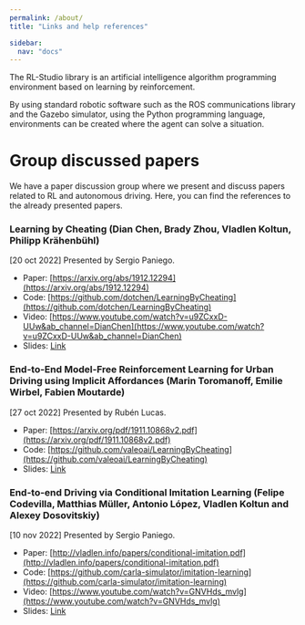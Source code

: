 ```yaml
---
permalink: /about/
title: "Links and help references"

sidebar:
  nav: "docs"
---
```



The RL-Studio library is an artificial intelligence algorithm programming environment based on learning by reinforcement.

By using standard robotic software such as the ROS communications library and the Gazebo simulator, using the Python programming language, environments can be created where the agent can solve a situation.


# Group discussed papers

We have a paper discussion group where we present and discuss papers related to RL and autonomous driving. Here, you can find the references
to the already presented papers.

### Learning by Cheating (Dian Chen, Brady Zhou, Vladlen Koltun, Philipp Krähenbühl)

[20 oct 2022] Presented by Sergio Paniego.

* Paper: [https://arxiv.org/abs/1912.12294](https://arxiv.org/abs/1912.12294)
* Code: [https://github.com/dotchen/LearningByCheating](https://github.com/dotchen/LearningByCheating)
* Video: [https://www.youtube.com/watch?v=u9ZCxxD-UUw&ab_channel=DianChen](https://www.youtube.com/watch?v=u9ZCxxD-UUw&ab_channel=DianChen)
* Slides: [Link](https://drive.google.com/file/d/1M1rcez5KZTa69k5HVmCsOG9ezesQD-d-/view?usp=sharing)

### End-to-End Model-Free Reinforcement Learning for Urban Driving using Implicit Affordances (Marin Toromanoff, Emilie Wirbel, Fabien Moutarde)

[27 oct 2022] Presented by Rubén Lucas.

* Paper: [https://arxiv.org/pdf/1911.10868v2.pdf](https://arxiv.org/pdf/1911.10868v2.pdf)
* Code: [https://github.com/valeoai/LearningByCheating](https://github.com/valeoai/LearningByCheating)
* Slides: [Link](https://drive.google.com/file/d/1csjozm8XuXJad4CLJyXq_H-JEHGatdJ5/view?usp=sharing)

### End-to-end Driving via Conditional Imitation Learning (Felipe Codevilla, Matthias Müller, Antonio López, Vladlen Koltun and Alexey Dosovitskiy)

[10 nov 2022] Presented by Sergio Paniego.

* Paper: [http://vladlen.info/papers/conditional-imitation.pdf](http://vladlen.info/papers/conditional-imitation.pdf)
* Code: [https://github.com/carla-simulator/imitation-learning](https://github.com/carla-simulator/imitation-learning)
* Video: [https://www.youtube.com/watch?v=GNVHds_mvlg](https://www.youtube.com/watch?v=GNVHds_mvlg)
* Slides: [Link](https://drive.google.com/file/d/1vH_wJzckWLzj_7PjccFqqb2ZZh4y936K/view?usp=sharing)

